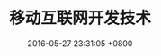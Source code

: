 ---
layout: post
title:  "移动互联网开发技术"
date:   2016-05-27 23:31:05 +0800
categories: jekyll update
---